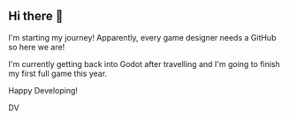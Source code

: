 ## Hi there 👋

I'm starting my journey!
Apparently, every game designer needs a GitHub so here we are!

I'm currently getting back into Godot after travelling and I'm going to finish my first full game this year.

Happy Developing!

DV
